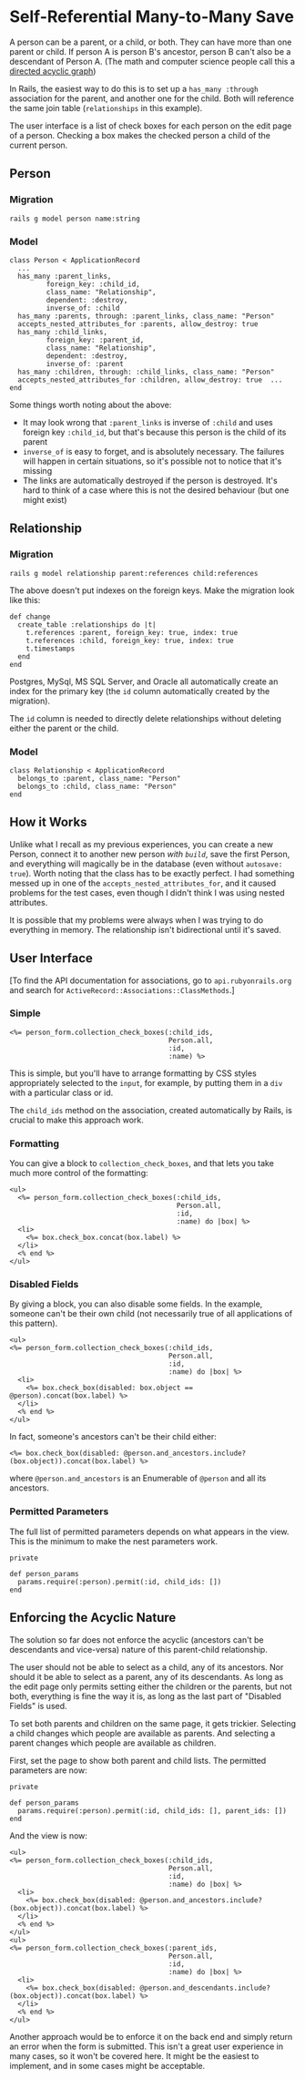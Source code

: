 # Self-Referential Many-to-Many Save
A person can be a parent, or a child, or both. They can have more than one parent or child. If person A is person B's ancestor, person B can't also be a descendant of Person A. (The math and computer science people call this a [directed acyclic graph](https://en.wikipedia.org/wiki/Directed_acyclic_graph))

In Rails, the easiest way to do this is to set up a `has_many :through` association for the parent, and another one for the child. Both will reference the same join table (`relationships` in this example).

The user interface is a list of check boxes for each person on the edit page of a person. Checking a box makes the checked person a child of the current person.
## Person
### Migration
```
rails g model person name:string
```
### Model
```
class Person < ApplicationRecord
  ...
  has_many :parent_links,
         foreign_key: :child_id,
         class_name: "Relationship",
         dependent: :destroy,
         inverse_of: :child
  has_many :parents, through: :parent_links, class_name: "Person"
  accepts_nested_attributes_for :parents, allow_destroy: true
  has_many :child_links,
         foreign_key: :parent_id,
         class_name: "Relationship",
         dependent: :destroy,
         inverse_of: :parent
  has_many :children, through: :child_links, class_name: "Person"
  accepts_nested_attributes_for :children, allow_destroy: true  ...
end
```
Some things worth noting about the above:

- It may look wrong that `:parent_links` is inverse of `:child` and uses foreign key `:child_id`, but that's because this person is the child of its parent
- `inverse_of` is easy to forget, and is absolutely necessary. The failures will happen in certain situations, so it's possible not to notice that it's missing
- The links are automatically destroyed if the person is destroyed. It's hard to think of a case where this is not the desired behaviour (but one might exist)
## Relationship
### Migration
```
rails g model relationship parent:references child:references
```
The above doesn't put indexes on the foreign keys. Make the migration look like this:
```
def change
  create_table :relationships do |t|
    t.references :parent, foreign_key: true, index: true
    t.references :child, foreign_key: true, index: true
    t.timestamps
  end
end
```
Postgres, MySql, MS SQL Server, and Oracle all automatically create an index for the primary key (the `id` column automatically created by the migration).

The `id` column is needed to directly delete relationships without deleting either the parent or the child.
### Model
```
class Relationship < ApplicationRecord
  belongs_to :parent, class_name: "Person"
  belongs_to :child, class_name: "Person"
end
```
## How it Works
Unlike what I recall as my previous experiences, you can create a new Person, connect it to another new person *with `build`*, save the first Person, and everything will magically be in the database (even without `autosave: true`). Worth noting that the class has to be exactly perfect. I had something messed up in one of the `accepts_nested_attributes_for`, and it caused problems for the test cases, even though I didn't think I was using nested attributes.

It is possible that my problems were always when I was trying to do everything in memory. The relationship isn't bidirectional until it's saved.

## User Interface
[To find the API documentation for associations, go to `api.rubyonrails.org` and search for `ActiveRecord::Associations::ClassMethods`.]
### Simple
```
<%= person_form.collection_check_boxes(:child_ids,
                                       Person.all,
                                       :id,
                                       :name) %>
```
This is simple, but you'll have to arrange formatting by CSS styles appropriately selected to the `input`, for example, by putting them in a `div` with a particular class or id.

The `child_ids` method on the association, created automatically by Rails, is crucial to make this approach work.
### Formatting
You can give a block to `collection_check_boxes`, and that lets you take much more control of the formatting:
```
<ul>
  <%= person_form.collection_check_boxes(:child_ids,
                                         Person.all,
                                         :id,
                                         :name) do |box| %>
  <li>
    <%= box.check_box.concat(box.label) %>
  </li>
  <% end %>
</ul>
```
### Disabled Fields
By giving a block, you can also disable some fields. In the example, someone can't be their own child (not necessarily true of all applications of this pattern).
```
<ul>
<%= person_form.collection_check_boxes(:child_ids,
                                       Person.all,
                                       :id,
                                       :name) do |box| %>
  <li>
    <%= box.check_box(disabled: box.object == @person).concat(box.label) %>
  </li>
  <% end %>
</ul>
```
In fact, someone's ancestors can't be their child either:
```
<%= box.check_box(disabled: @person.and_ancestors.include?(box.object)).concat(box.label) %>
```
where `@person.and_ancestors` is an Enumerable of `@person` and all its ancestors.
### Permitted Parameters
The full list of permitted parameters depends on what appears in the view. This is the minimum to make the nest parameters work.
```
private

def person_params
  params.require(:person).permit(:id, child_ids: [])
end
```
## Enforcing the Acyclic Nature
The solution so far does not enforce the acyclic (ancestors can't be descendants and vice-versa) nature of this parent-child relationship.

The user should not be able to select as a child, any of its ancestors. Nor should it be able to select as a parent, any of its descendants. As long as the edit page only permits setting either the children or the parents, but not both, everything is fine the way it is, as long as the last part of "Disabled Fields" is used.

To set both parents and children on the same page, it gets trickier. Selecting a child changes which people are available as parents. And selecting a parent changes which people are available as children.

First, set the page to show both parent and child lists. The permitted parameters are now:
```
private

def person_params
  params.require(:person).permit(:id, child_ids: [], parent_ids: [])
end
```
And the view is now:
```
<ul>
<%= person_form.collection_check_boxes(:child_ids,
                                       Person.all,
                                       :id,
                                       :name) do |box| %>
  <li>
    <%= box.check_box(disabled: @person.and_ancestors.include?(box.object)).concat(box.label) %>
  </li>
  <% end %>
</ul>
<ul>
<%= person_form.collection_check_boxes(:parent_ids,
                                       Person.all,
                                       :id,
                                       :name) do |box| %>
  <li>
    <%= box.check_box(disabled: @person.and_descendants.include?(box.object)).concat(box.label) %>
  </li>
  <% end %>
</ul>
```


Another approach would be to enforce it on the back end and simply return an error when the form is submitted. This isn't a great user experience in many cases, so it won't be covered here. It might be the easiest to implement, and in some cases might be acceptable.
